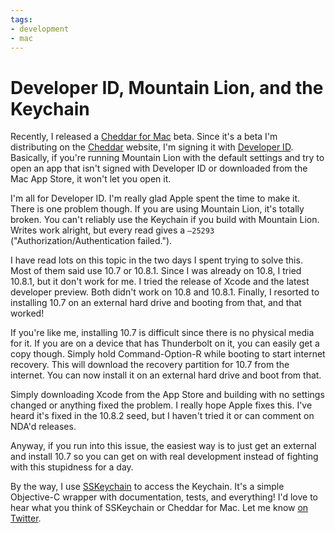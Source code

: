 ```yaml
---
tags:
- development
- mac
---
```


# Developer ID, Mountain Lion, and the Keychain

Recently, I released a [Cheddar for Mac](http://cheddarapp.com/mac) beta. Since it's a beta I'm distributing on the [Cheddar](http://cheddarapp.com) website, I'm signing it with [Developer ID](https://developer.apple.com/resources/developer-id/). Basically, if you're running Mountain Lion with the default settings and try to open an app that isn't signed with Developer ID or downloaded from the Mac App Store, it won't let you open it.

I'm all for Developer ID. I'm really glad Apple spent the time to make it. There is one problem though. If you are using Mountain Lion, it's totally broken. You can't reliably use the Keychain if you build with Mountain Lion. Writes work alright, but every read gives a `–25293` ("Authorization/Authentication failed.").

I have read lots on this topic in the two days I spent trying to solve this. Most of them said use 10.7 or 10.8.1. Since I was already on 10.8, I tried 10.8.1, but it don't work for me. I tried the release of Xcode and the latest developer preview. Both didn't work on 10.8 and 10.8.1. Finally, I resorted to installing 10.7 on an external hard drive and booting from that, and that worked!

If you're like me, installing 10.7 is difficult since there is no physical media for it. If you are on a device that has Thunderbolt on it, you can easily get a copy though. Simply hold Command-Option-R while booting to start internet recovery. This will download the recovery partition for 10.7 from the internet. You can now install it on an external hard drive and boot from that.

Simply downloading Xcode from the App Store and building with no settings changed or anything fixed the problem. I really hope Apple fixes this. I've heard it's fixed in the 10.8.2 seed, but I haven't tried it or can comment on NDA'd releases.

Anyway, if you run into this issue, the easiest way is to just get an external and install 10.7 so you can get on with real development instead of fighting with this stupidness for a day.

By the way, I use [SSKeychain](http://github.com/soffes/sskeychain) to access the Keychain. It's a simple Objective-C wrapper with documentation, tests, and everything! I'd love to hear what you think of SSKeychain or Cheddar for Mac. Let me know [on Twitter](http://twitter.com/soffes).

